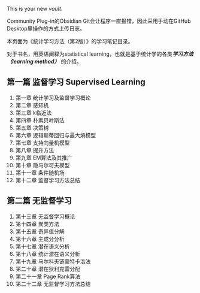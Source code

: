 This is your new *vault*.

Community Plug-in的Obsidian Git会让程序一直报错，因此采用手动在GitHub Desktop里操作的方式上传日志。

本页面为《统计学习方法（第2版）》的学习笔记目录。

对于书名，用英语阐释为statistical learning，也就是基于统计学的各类***学习方法（learning method）*** 的介绍。

## 第一篇 监督学习 Supervised Learning
1. 第一章 统计学习及监督学习概论
2. 第二章 感知机
3. 第三章 k临近法
4. 第四章 朴素贝叶斯法
5. 第五章 决策树
6. 第六章 逻辑斯蒂回归与最大熵模型
7. 第七章 支持向量机模型
8. 第八章 提升方法
9. 第九章 EM算法及其推广
10. 第十章 隐马尔可夫模型
11. 第十一章 条件随机场
12. 第十二章 监督学习方法总结

## 第二篇 无监督学习
1. 第十三章 无监督学习概论
2. 第十四章 聚类方法
3. 第十五章 奇异值分解
4. 第十六章 主成分分析
5. 第十七章 潜在语义分析
6. 第十八章 统计潜在语义分析
7. 第十九章 马尔科夫链蒙特卡洛法
8. 第二十章 潜在狄利克雷分配
9. 第二十一章 Page Rank算法
10. 第二十二章 无监督学习方法总结
